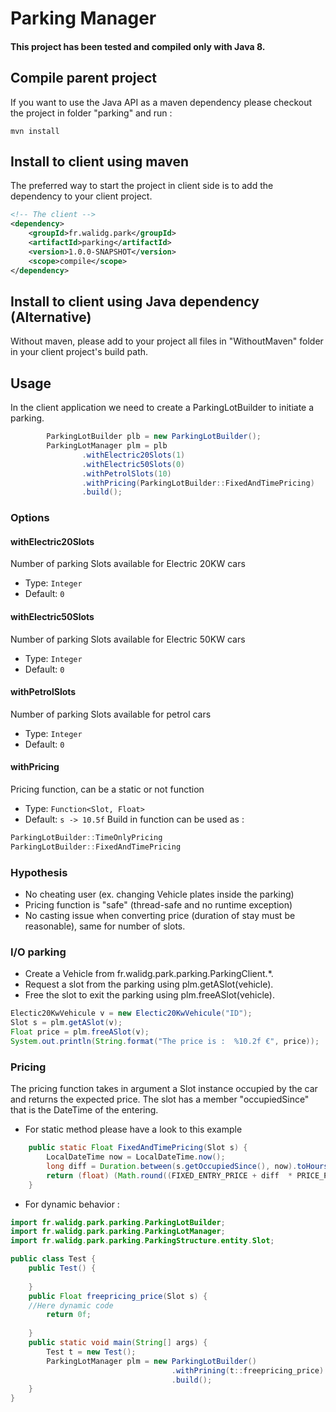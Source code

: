 
# Parking Manager

#### This project has been tested and compiled only with Java 8.

## Compile parent project
If you want to use the Java API as a maven dependency please checkout the project in folder "parking" and run :
```shell
mvn install
```
## Install to client using maven

The preferred way to start the project in client side is to add the dependency to your client project.
```xml
<!-- The client -->
<dependency>
	<groupId>fr.walidg.park</groupId>
	<artifactId>parking</artifactId>
	<version>1.0.0-SNAPSHOT</version>
	<scope>compile</scope>
</dependency>
```
## Install to client using Java dependency (Alternative)
Without maven, please add to your project all files in "WithoutMaven" folder in your client project's build path.

## Usage

In the client application we need to create a ParkingLotBuilder to initiate a parking.

```java
		ParkingLotBuilder plb = new ParkingLotBuilder();
		ParkingLotManager plm = plb
				.withElectric20Slots(1)
				.withElectric50Slots(0)
				.withPetrolSlots(10)
				.withPricing(ParkingLotBuilder::FixedAndTimePricing)
				.build();
```

### Options

#### withElectric20Slots
Number of parking Slots available for Electric 20KW cars
* Type: `Integer`
* Default: `0` 
#### withElectric50Slots
Number of parking Slots available for Electric 50KW cars
* Type: `Integer`
* Default: `0` 
#### withPetrolSlots
Number of parking Slots available for petrol cars
* Type: `Integer`
* Default: `0` 
#### withPricing
Pricing function, can be a static or not function
* Type: `Function<Slot, Float>`
* Default: `s -> 10.5f` 
Build in function can be used as : 
```java
ParkingLotBuilder::TimeOnlyPricing
ParkingLotBuilder::FixedAndTimePricing
```

### Hypothesis
- No cheating user (ex. changing Vehicle plates inside the parking)
- Pricing function is "safe" (thread-safe and no runtime exception)
- No casting issue when converting price (duration of stay must be reasonable), same for number of slots.

### I/O parking
- Create a Vehicle from fr.walidg.park.parking.ParkingClient.*.
- Request a slot from the parking using plm.getASlot(vehicle).
- Free the slot to exit the parking using plm.freeASlot(vehicle).

```java
Electic20KwVehicule v = new Electic20KwVehicule("ID");
Slot s = plm.getASlot(v);
Float price = plm.freeASlot(v);
System.out.println(String.format("The price is :  %10.2f €", price));
```

### Pricing
The pricing function takes in argument a Slot instance occupied by the car and returns the expected price. The slot has a member "occupiedSince" that is the DateTime of the entering.

- For static method please have a look to this example

```java
	public static Float FixedAndTimePricing(Slot s) {
		LocalDateTime now = LocalDateTime.now();
		long diff = Duration.between(s.getOccupiedSince(), now).toHours();
		return (float) (Math.round((FIXED_ENTRY_PRICE + diff  * PRICE_PER_HOUR) * 100.0) / 100.0);
	}
```
- For dynamic behavior :
```java
import fr.walidg.park.parking.ParkingLotBuilder;
import fr.walidg.park.parking.ParkingLotManager;
import fr.walidg.park.parking.ParkingStructure.entity.Slot;

public class Test {
	public Test() {
	
	}
	public Float freepricing_price(Slot s) {
	//Here dynamic code
		return 0f;
		
	}
	public static void main(String[] args) {
		Test t = new Test();
		ParkingLotManager plm = new ParkingLotBuilder()
									.withPrining(t::freepricing_price)
									.build();
	}
}

```

